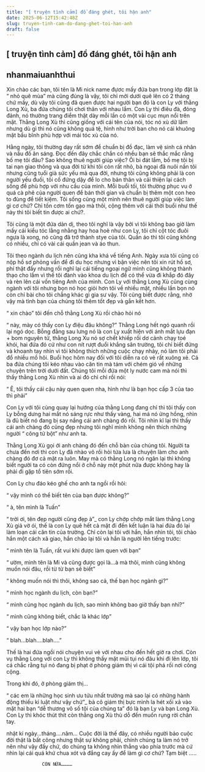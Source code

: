 ```yaml
---
title: "[ truyện tình cảm] đồ đáng ghét, tôi hận anh"
date: 2025-06-12T15:42:48Z
slug: truyen-tinh-cam-do-dang-ghet-toi-han-anh
draft: false
---
```


## [ truyện tình cảm] đồ đáng ghét, tôi hận anh

## nhanmaiuanhthui

Xin chào các bạn, tôi tên là Mi nick name đựơc mấy đứa bạn trong lớp đặt là “ nhỏ quê mùa” mà cũng đúng là vậy, tôi chỉ mởi dưới quê lên có 2 tháng chứ mấy, dù vậy tôi cũng đã quen được hai người bạn đó là con Ly với thằng Long Xù, ba đứa chúng tôi chơi thân với nhau lắm. Con Ly thì điêu đà, đỏng đảnh, nó thường trang điểm thật dày mỗi lần có một vài cục mụn nổi trên mặt. Thằng Long Xù thì cũng giống với cái tên của nói, tóc nó xù dữ lắm nhưng dù gì thì nó cũng không quá tệ, hình như trời ban cho nó cái khuông mặt bầu bĩnh phù hợp với mái tóc xù của nó. 
 
Hằng ngày, tôi thường dạy rất sớm để chuẩn bị đồ đạc, làm vệ sinh cá nhân và nấu đồ ăn sáng. Đọc đến đây chắc chắn có nhều bạn sẽ thắc mắc rằng bố mẹ tôi đâu? Sao không thuê người giúp việc? Ôi bi đát lắm, bố mẹ tôi bị tai nạn giao thông và qua đời từ khi tôi còn rất nhỏ, bà ngoại đã nuôi nấn tôi nhưng cũng tuổi già sức yếu mà qua đời, nhưng tôi cũng không phải là con người yếu đuối, tôi cố đứng dậy để lo cho bản thân và cải thiện lại cách sống để phù hợp với nhu cầu của mình. Mỗi buổi tối, tôi thường phục vu ở quá cà phê của người quen  để bán thời gian và chuẩn bị thêm một con heo to đùng để tiết kiệm. Tôi sống cũng một mình nên thuê người giúp việc làm gì cơ chứ? Chỉ tốn cơm tốn gạo mà thôi, cộng thêm với cái thời buổi như thế này thì tôi biết tin được ai chứ?.
 
Tôi cũng là một đứa dản dị, theo tôi nghĩ là vậy bởi vì tôi không bao giờ làm mấy cái kiểu tóc lằng nhằng hay hoa hoè như con Ly, tôi chỉ cột tóc đuôi ngựa là xong, nó cũng đã trở thành stye của tôi. Quần áo thì tôi cũng không có nhiều, chỉ có vài cái quần jean và áo thun.
 
Tôi theo ngành du lịch nên cũng kha khá về tiếng Anh. Ngày xưa tôi cũng có nộp hồ sơ phỏng vấn để đi du học nhưng vì bận việc nên tôi xin rút hồ sơ, phí thật đấy nhưng rồi nghĩ lại cái tiếng ngoại ngữ mình cũng không thành thạo cho lắm vì thế tôi đành vào khoa du lịch để có thể vừa đi khắp đó đây và rèn lên cái vốn tiêng Anh của mình. Con Ly với thằng Long Xù cũng cùng ngành với tôi nhưng bọn nó học giỏi hơn tôi về nhiều mặt, nhiều lần bọn nó còn chỉ bài cho tôi chẳng khác gì gia sư vậy. Tôi cũng biết được rằng, nhờ vậy mà tình bạn của chúng tôi thêm tốt đẹp và gắn kết hơn.
 
“ xin chào” tôi đến chỗ thằng Long Xù rồi chào hỏi nó
 
“ này, mày có thấy con Ly điệu đâu không?” Thằng Long hết ngó quanh rồi lại ngó dọc. Bỗng đằng sau lưng nó là con Ly xuất hiện với ánh mắt lựu đạn + bom nguyên tử, thằng Long Xu nó sợ chết khiếp rồi dơ cảnh chạy toé khói, hai đứa đó cứ như con nít rượt đuổi khắng sân trường, tôi chỉ biết đứng và khoanh tay nhìn vì tôi không thích những cuộc chạy nhảy, nó làm tôi phải đổ nhiều mồ hôi.
Buổi học hôm nay đối với tôi diễn ra có vẻ rất xuông xẻ. Cả ba đứa chúng tôi kéo nhau vào căn tin mà tám với chém gió về những chuyện trên trời dưới đất. Chúng tôi mỗi đứa một ly nước cam mà nói thì thấy thằng Long Xù nhìn và ai đó chỉ chỉ rồi nói:
 
“ Ê, tôi thấy cái cậu này quen quen nha, hình như là bạn học cấp 3 của tao thì phải”
 
Con Ly với tôi cùng quay lại hướng của thằng Long đang chỉ thì tôi thấy con Ly bỗng dưng hai mắt nó sáng rực như thấy vàng, hai má nó ửng hồng, nhìn là đủ biết nó đang bị say nắng cái anh chàng đó rồi. Tôi nhìn kĩ lại thì thấy cái anh chàng đó cũng đẹp nhưng tôi nghĩ mình không nên thích những người “ công tử bột” như anh ta.
 
Thằng Long Xù gọi ới anh chàng đó đến chỗ bàn của chúng tôi. Người ta chưa đến nơi thì con Ly đã nhào vô rồi hỏi tứa lưa là chuyện làm cho anh chàng đó đơ cả mặt ra luôn. May mà có thằng  Long nó ngăn lại thì không biết người ta có còn đứng nổi ở chỗ này một phút nữa được không hay là phải đi gặp tổ tiên sớm rồi.
 
Con Ly chu đáo kéo ghế cho anh ta ngồi rồi hỏi:
 
“ vậy mình có thể biết tên của bạn được không?”
 
“ à, tên mình là Tuấn”
 
“ trời ơi, tên đẹp người cũng đẹp à”_ con Ly chớp chớp mắt làm thằng Long Xù giả vờ ói, thế là con Ly quê hết cả mặt đi đến kết luận là hai đứa đó lại làm loạn cái căn tin của trường. Chỉ còn lại tôi với hắn, hắn nhìn tôi, tôi chào hắn một cách xã giao, hắn chào lại tôi và hắn là người lên tiếng trước:
 
“ mình tên là Tuấn, rất vui khi được làm quen với bạn”
 
“ ườm, mình tên là Mi và cũng được gọi là…à mà thôi, mình cũng không muốn nói đâu, rồi từ từ bạn sẽ biết”
 
“ không muốn nói thì thôi, không sao cả, thế bạn học ngành gì?”
 
“ mình học ngành du lịch, còn bạn?”
 
“ mình cũng học ngành du lịch, sao mình không bao giờ thấy bạn nhỉ?”
 
“ mình cũng không biết, chắc là khác lớp”
 
“ vậy bạn học lớp nào?”
 
“ blah…blah….blah….”
 
Thế là hai đứa ngồi nói chuyện vui vẻ với nhau cho đến hết giờ ra chơi. Còn vụ thằng Long với con Ly thì không thấy mặt mũi tụi nó đâu khi đi lên lớp, tôi cá chắc rằng tụi nó đang bị phạt ở phòng giám thị vì cái tội phá rối nơi công cộng.
 
Trong khi đó, ở phòng giám thị…
 
“ các em là những học sinh ưu tứu nhất trường mà sao lại có những hành động thiếu kỉ luật như vậy chứ”_ bà cô giám thị bực mình la hét xối xả vào mặt hai bạn “dễ thương vô số tội của chúng ta” đó là bạn Ly và bạn Long Xù. Con Ly thì khóc thút thít còn thằng ong Xù thù dỗ đến muốn rụng rời chân tay.
 
nhật kí ngày...tháng....năm...
Cuộc đời là thế đây, có nhiều người bảo cuộc đời thật là bất công nhưng thật sự không phải, chính chúng ta làm nó trở nên như vậy đấy chứ, do chúng ta không nhìn thẳng vào phía trước mà cứ nhìn lại cái quá khứ chua xót và đắng cay ấy để làm gì cơ chứ? Tạm biệt …..
 
                 CÒN NỮA…………